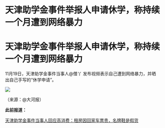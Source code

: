 # 天津助学金事件举报人申请休学，称持续一个月遭到网络暴力

# 天津助学金事件举报人申请休学，称持续一个月遭到网络暴力

11月19日，天津助学金事件当事人@僧丫 发布视频表示自己遭到网络暴力，并晒出自己手写的“休学申请”。

![](https://inews.gtimg.com/news_bt/OzIqw3LYmX_BKxjSJ2glizfoFeFd9ebiTIFynf0aBUOEwAA/1000)

（来源：@大河报）

**此前报道：**

[天津助学金事件当事人回应高消费：租房因回家车票贵，名牌鞋是假货](https://news.qq.com/rain/a/20231109A021S700)


